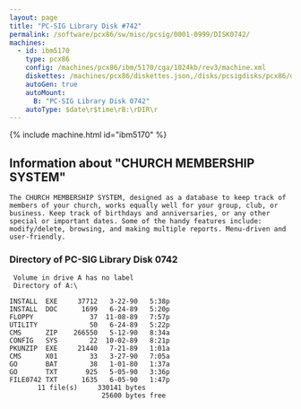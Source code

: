 ```yaml
---
layout: page
title: "PC-SIG Library Disk #742"
permalink: /software/pcx86/sw/misc/pcsig/0001-0999/DISK0742/
machines:
  - id: ibm5170
    type: pcx86
    config: /machines/pcx86/ibm/5170/cga/1024kb/rev3/machine.xml
    diskettes: /machines/pcx86/diskettes.json,/disks/pcsigdisks/pcx86/diskettes.json
    autoGen: true
    autoMount:
      B: "PC-SIG Library Disk 0742"
    autoType: $date\r$time\rB:\rDIR\r
---
```


{% include machine.html id="ibm5170" %}

## Information about "CHURCH MEMBERSHIP SYSTEM"

    The CHURCH MEMBERSHIP SYSTEM, designed as a database to keep track of
    members of your church, works equally well for your group, club, or
    business. Keep track of birthdays and anniversaries, or any other
    special or important dates. Some of the handy features include:
    modify/delete, browsing, and making multiple reports. Menu-driven and
    user-friendly.

### Directory of PC-SIG Library Disk 0742

     Volume in drive A has no label
     Directory of A:\

    INSTALL  EXE     37712   3-22-90   5:38p
    INSTALL  DOC      1699   6-24-89   5:20p
    FLOPPY              37  11-08-89   7:57p
    UTILITY             50   6-24-89   5:22p
    CMS      ZIP    266550   5-12-90   8:34a
    CONFIG   SYS        22  10-02-89   8:21p
    PKUNZIP  EXE     21440   7-21-89   1:01a
    CMS      X01        33   3-27-90   7:05a
    GO       BAT        38   1-01-80   1:37a
    GO       TXT       925   5-05-90   3:36p
    FILE0742 TXT      1635   6-05-90   1:47p
           11 file(s)     330141 bytes
                           25600 bytes free
